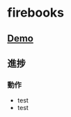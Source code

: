 # firebooks

## <a href="https://taroosg.github.io/firebooks/" target="_blank">Demo</a>

## 進捗
### 動作
- test
- test

